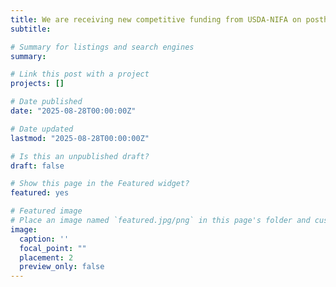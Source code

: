 ```yaml
---
title: We are receiving new competitive funding from USDA-NIFA on postharvest automation technology development for green asparagus 👋👋.  Openinings are immediately available for PhD/MS. Contact me if you are interested.
subtitle: 

# Summary for listings and search engines
summary:

# Link this post with a project
projects: []

# Date published
date: "2025-08-28T00:00:00Z"

# Date updated
lastmod: "2025-08-28T00:00:00Z"

# Is this an unpublished draft?
draft: false

# Show this page in the Featured widget?
featured: yes

# Featured image
# Place an image named `featured.jpg/png` in this page's folder and customize its options here.
image:
  caption: ''
  focal_point: ""
  placement: 2
  preview_only: false
---
```

